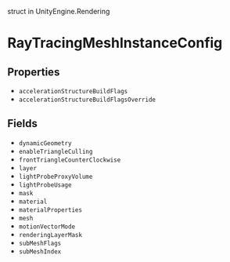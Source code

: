 struct in UnityEngine.Rendering
# RayTracingMeshInstanceConfig

## Properties
- `accelerationStructureBuildFlags`
- `accelerationStructureBuildFlagsOverride`
## Fields
- `dynamicGeometry`
- `enableTriangleCulling`
- `frontTriangleCounterClockwise`
- `layer`
- `lightProbeProxyVolume`
- `lightProbeUsage`
- `mask`
- `material`
- `materialProperties`
- `mesh`
- `motionVectorMode`
- `renderingLayerMask`
- `subMeshFlags`
- `subMeshIndex`
